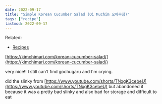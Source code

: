```yaml
---
date: 2022-09-17
title: "Simple Korean Cucumber Salad (Oi Muchim 오이무침)"
tags: ["recipe"]
lastmod: 2022-09-17
---
```


Related:

- [Recipes](/recipes/)

[https://kimchimari.com/korean-cucumber-salad/](https://kimchimari.com/korean-cucumber-salad/)

very nice!! I still can't find gochugaru and I'm crying.

did the slinky from [https://www.youtube.com/shorts/TNxgK3cebeU](https://www.youtube.com/shorts/TNxgK3cebeU) but abandoned it because it was a pretty bad slinky and also bad for storage and difficult to eat
